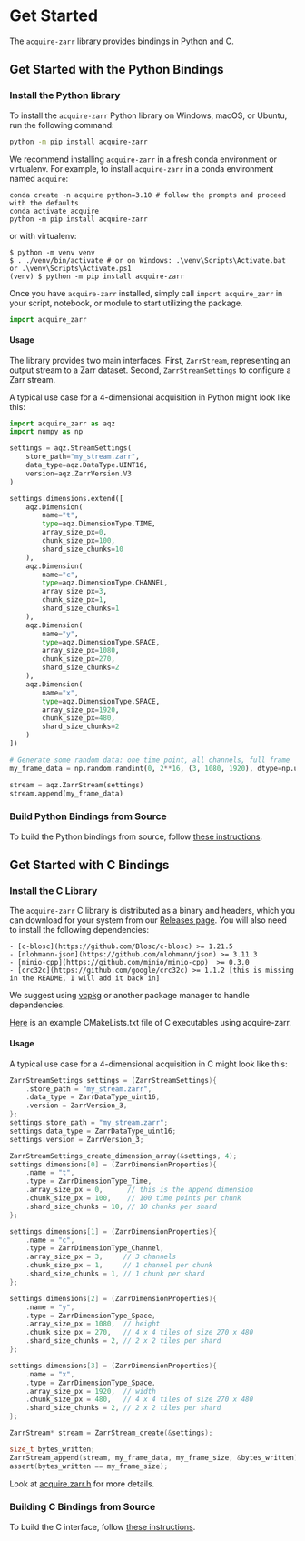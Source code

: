 # Get Started
The `acquire-zarr` library provides bindings in Python and C.

## Get Started with the Python Bindings

### Install the Python library

To install the `acquire-zarr` Python library on Windows, macOS, or Ubuntu, run the following command:

```bash
python -m pip install acquire-zarr
```

We recommend installing `acquire-zarr` in a fresh conda environment or virtualenv.
For example, to install `acquire-zarr` in a conda environment named `acquire`:

```
conda create -n acquire python=3.10 # follow the prompts and proceed with the defaults
conda activate acquire
python -m pip install acquire-zarr
```

or with virtualenv:

```shell
$ python -m venv venv
$ . ./venv/bin/activate # or on Windows: .\venv\Scripts\Activate.bat or .\venv\Scripts\Activate.ps1
(venv) $ python -m pip install acquire-zarr
```

Once you have `acquire-zarr` installed, simply call `import acquire_zarr` in your script, notebook, or module to start utilizing the package.

```python
import acquire_zarr
```

#### Usage

The library provides two main interfaces. First, `ZarrStream`, representing an output stream to a Zarr dataset.
Second, `ZarrStreamSettings` to configure a Zarr stream.

A typical use case for a 4-dimensional acquisition in Python might look like this:

```python
import acquire_zarr as aqz
import numpy as np

settings = aqz.StreamSettings(
    store_path="my_stream.zarr",
    data_type=aqz.DataType.UINT16,
    version=aqz.ZarrVersion.V3
)

settings.dimensions.extend([
    aqz.Dimension(
        name="t",
        type=aqz.DimensionType.TIME,
        array_size_px=0,
        chunk_size_px=100,
        shard_size_chunks=10
    ),
    aqz.Dimension(
        name="c",
        type=aqz.DimensionType.CHANNEL,
        array_size_px=3,
        chunk_size_px=1,
        shard_size_chunks=1
    ),
    aqz.Dimension(
        name="y",
        type=aqz.DimensionType.SPACE,
        array_size_px=1080,
        chunk_size_px=270,
        shard_size_chunks=2
    ),
    aqz.Dimension(
        name="x",
        type=aqz.DimensionType.SPACE,
        array_size_px=1920,
        chunk_size_px=480,
        shard_size_chunks=2
    )
])

# Generate some random data: one time point, all channels, full frame
my_frame_data = np.random.randint(0, 2**16, (3, 1080, 1920), dtype=np.uint16)

stream = aqz.ZarrStream(settings)
stream.append(my_frame_data)
```
### Build Python Bindings from Source

To build the Python bindings from source, follow [these instructions](https://github.com/acquire-project/acquire-zarr/blob/main/README.md#building).

## Get Started with C Bindings

### Install the C Library

The `acquire-zarr` C library is distributed as a binary and headers, which you can download for your system from our [Releases page](https://github.com/acquire-project/acquire-zarr/releases). You will also need to install the following dependencies:

    - [c-blosc](https://github.com/Blosc/c-blosc) >= 1.21.5
    - [nlohmann-json](https://github.com/nlohmann/json) >= 3.11.3
    - [minio-cpp](https://github.com/minio/minio-cpp)  >= 0.3.0
    - [crc32c](https://github.com/google/crc32c) >= 1.1.2 [this is missing in the README, I will add it back in]

We suggest using [vcpkg](https://github.com/microsoft/vcpkg) or another package manager to handle dependencies.

[Here](https://github.com/acquire-project/acquire-zarr/blob/main/examples/CMakeLists.txt) is an example CMakeLists.txt file of C executables using acquire-zarr.

#### Usage

A typical use case for a 4-dimensional acquisition in C might look like this:

```c
ZarrStreamSettings settings = (ZarrStreamSettings){
    .store_path = "my_stream.zarr",
    .data_type = ZarrDataType_uint16,
    .version = ZarrVersion_3,
};
settings.store_path = "my_stream.zarr";
settings.data_type = ZarrDataType_uint16;
settings.version = ZarrVersion_3;

ZarrStreamSettings_create_dimension_array(&settings, 4);
settings.dimensions[0] = (ZarrDimensionProperties){
    .name = "t",
    .type = ZarrDimensionType_Time,
    .array_size_px = 0,      // this is the append dimension
    .chunk_size_px = 100,    // 100 time points per chunk
    .shard_size_chunks = 10, // 10 chunks per shard
};

settings.dimensions[1] = (ZarrDimensionProperties){
    .name = "c",
    .type = ZarrDimensionType_Channel,
    .array_size_px = 3,     // 3 channels
    .chunk_size_px = 1,     // 1 channel per chunk
    .shard_size_chunks = 1, // 1 chunk per shard
};

settings.dimensions[2] = (ZarrDimensionProperties){
    .name = "y",
    .type = ZarrDimensionType_Space,
    .array_size_px = 1080,  // height
    .chunk_size_px = 270,   // 4 x 4 tiles of size 270 x 480
    .shard_size_chunks = 2, // 2 x 2 tiles per shard
};

settings.dimensions[3] = (ZarrDimensionProperties){
    .name = "x",
    .type = ZarrDimensionType_Space,
    .array_size_px = 1920,  // width
    .chunk_size_px = 480,   // 4 x 4 tiles of size 270 x 480
    .shard_size_chunks = 2, // 2 x 2 tiles per shard
};

ZarrStream* stream = ZarrStream_create(&settings);

size_t bytes_written;
ZarrStream_append(stream, my_frame_data, my_frame_size, &bytes_written);
assert(bytes_written == my_frame_size);
```

Look at [acquire.zarr.h](include/acquire.zarr.h) for more details.

### Building C Bindings from Source

To build the C interface, follow [these instructions](https://github.com/acquire-project/acquire-zarr/blob/main/README.md#building).
